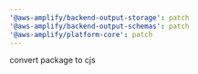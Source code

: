 ```yaml
---
'@aws-amplify/backend-output-storage': patch
'@aws-amplify/backend-output-schemas': patch
'@aws-amplify/platform-core': patch
---
```


convert package to cjs
